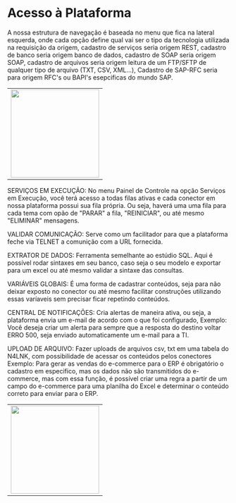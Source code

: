 # Acesso à Plataforma

A nossa estrutura de navegação é baseada no menu que fica na lateral esquerda, onde cada opção define qual vai ser o tipo da tecnologia utilizada na requisição da origem, cadastro de serviços seria origem REST, cadastro de banco seria origem banco de dados, cadastro de SOAP seria origem SOAP, cadastro de arquivos seria origem leitura de um FTP/SFTP de qualquer tipo de arquivo (TXT, CSV, XML...), Cadastro de SAP-RFC seria para origem RFC's ou BAPI's esepcificas do mundo SAP.

<table>
  <tr>
    <td align="center">
      <img src="/n4link-wiki/assets/telas_n4link/integracoes.png" width="200"/><br>
    </td>
  </tr>
</table>

SERVIÇOS EM EXECUÇÃO:
No menu Painel de Controle na opção Serviços em Execução, você terá acesso a todas filas ativas e cada conector em nossa plataforma possui sua fila própria. Ou seja, haverá uma uma fila para cada tema com opão de "PARAR" a fila, "REINICIAR", ou até mesmo "ELIMINAR" mensagens. 

VALIDAR COMUNICAÇÃO:
Serve como um facilitador para que a plataforma feche via TELNET a comunição com a URL fornecida.

EXTRATOR DE DADOS:
Ferramenta semelhante ao estúdio SQL. Aqui é possível rodar sintaxes em seu banco, caso seja o seu modelo e exportar para um excel ou até mesmo validar a sintaxe das consultas.

VARIÁVEIS GLOBAIS:
É uma forma de cadastrar conteúdos, seja para não deixar exposto no conector ou até mesmo facilitar construções utilizando essas varíaveis sem precisar ficar repetindo conteúdos.

CENTRAL DE NOTIFICAÇÕES: 
Cria alertas de maneira ativa, ou seja, a plataforma envia um e-mail de acordo com o que foi configurado, Exemplo: 
Você deseja criar um alerta para sempre que a resposta do destino voltar ERRO 500, seja enviado automaticamente um e-mail para a TI.

UPLOAD DE ARQUIVO:
Fazer uploads de arquivos csv, txt em uma tabela do N4LNK, com possibilidade de acessar os conteúdos pelos conectores
Exemplo:
Para gerar as vendas do e-commerce para o ERP é obrigatório o cadastro em especifico, mas os dados não são transmitidos do e-commerce, mas com essa função, é possível criar uma regra a partir de um campo do e-commerce para uma planilha do Excel e determinar o  conteúdo correto para enviar para o ERP.

<table>
  <tr>
    <td align="center">
      <img src="/n4link-wiki/assets/telas_n4link/painel.png" width="200"/><br>
    </td>
  </tr>
</table>